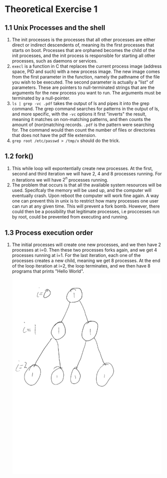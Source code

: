 # Theoretical Exercise 1
## 1.1 Unix Processes and the shell
1. The init processes is the processes that all other processes are either direct or indirect descendents of, meaning its the first processes that starts on boot. Processes that are orphaned becomes the child of the init processes, and the init process is responsible for starting all other processes, such as daemons or services.
2. `execl` is a function in C that replaces the current process image (address space, PID and such) with a new process image. The new image comes from the first parameter in the function, namely the pathname of the file you wish to be executed. The second parameter is actually a "list" of parameters. These are pointers to null-terminated strings that are the arguments for the new process you want to run. The arguments must be terminated by a null-pointer.
3. `ls | grep -vc .pdf` takes the output of ls and pipes it into the grep command. The grep command searches for patterns in the output of ls, and more specific, with the `-vc` options it first "inverts" the result, meaning it matches on non-matching patterns, and then counts the amount of (non)matching records. `.pdf` is the pattern were searching for. The command would then count the number of files or directories that does not have the pdf file extension.
4. `grep root /etc/passwd > /tmp/x` should do the trick.

## 1.2 fork()
1. This while loop will expontentially create new processes. At the first, second and third iteration we will have 2, 4 and 8 processes running. For $n$ iterations we will have $2^n$ processes running. 
2. The problem that occurs is that all the available system resources will be used. Specifcaly the memory will be used up, and the computer will eventually crash. Upon reboot the computer will work fine again. A way one can prevent this in unix is to restrict how many processes one user can run at any given time. This will prevent a fork bomb. However, there could then be a possibility that legitimate processes, i.e proccesses run by root, could be  prevented from executing and running.

## 1.3 Process execution order
1. The initial processes will create one new processes, and we then have 2 processes at i=0. Then these two processes forks again, and we get 4 processes running at i=1. For the last iteration, each one of the processes creates a new child, meaning we get 8 processes. At the end of the loop iteration at i=2, the loop terminates, and we then have 8 programs that prints "Hello World".
![Tree](oving1.png)